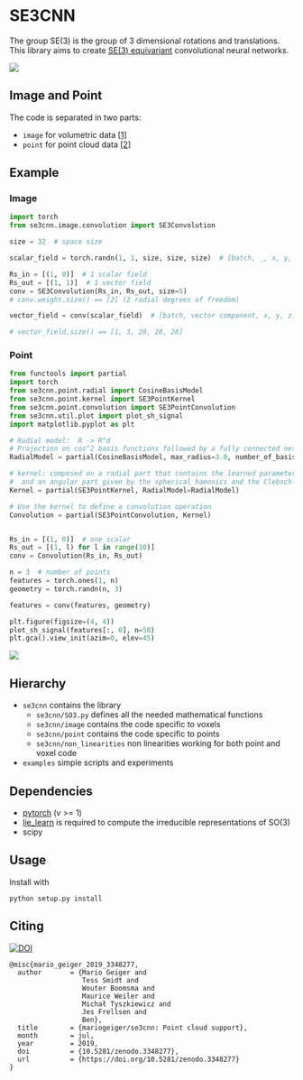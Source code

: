 # SE3CNN
The group SE(3) is the group of 3 dimensional rotations and translations.
This library aims to create [SE(3) equivariant](https://youtu.be/ENLJACPHSEA) convolutional neural networks.

![](https://github.com/antigol/se3net/raw/master/examples/plots/kernels.png)

## Image and Point
The code is separated in two parts:
- `image` for volumetric data [[1]](https://arxiv.org/abs/1807.02547) 
- `point` for point cloud data [[2]](https://arxiv.org/abs/1802.08219)

## Example
### Image
```python
import torch
from se3cnn.image.convolution import SE3Convolution

size = 32  # space size

scalar_field = torch.randn(1, 1, size, size, size)  # [batch, _, x, y, z]

Rs_in = [(1, 0)]  # 1 scalar field
Rs_out = [(1, 1)]  # 1 vector field
conv = SE3Convolution(Rs_in, Rs_out, size=5)
# conv.weight.size() == [2] (2 radial degrees of freedom)

vector_field = conv(scalar_field)  # [batch, vector component, x, y, z]

# vector_field.size() == [1, 3, 28, 28, 28]
```
### Point
```python
from functools import partial
import torch
from se3cnn.point.radial import CosineBasisModel
from se3cnn.point.kernel import SE3PointKernel
from se3cnn.point.convolution import SE3PointConvolution
from se3cnn.util.plot import plot_sh_signal
import matplotlib.pyplot as plt

# Radial model:  R -> R^d
# Projection on cos^2 basis functions followed by a fully connected network
RadialModel = partial(CosineBasisModel, max_radius=3.0, number_of_basis=3, h=100, L=1, act=torch.relu)

# kernel: composed on a radial part that contains the learned parameters 
#  and an angular part given by the spherical hamonics and the Clebsch-Gordan coefficients
Kernel = partial(SE3PointKernel, RadialModel=RadialModel)

# Use the kernel to define a convolution operation
Convolution = partial(SE3PointConvolution, Kernel)


Rs_in = [(1, 0)]  # one scalar
Rs_out = [(1, l) for l in range(10)]
conv = Convolution(Rs_in, Rs_out)

n = 3  # number of points
features = torch.ones(1, n)
geometry = torch.randn(n, 3)

features = conv(features, geometry)

plt.figure(figsize=(4, 4))
plot_sh_signal(features[:, 0], n=50)
plt.gca().view_init(azim=0, elev=45)
```
![](https://user-images.githubusercontent.com/333780/61739910-43e46880-ad42-11e9-97d6-ecbe71affd2e.png)

## Hierarchy

- `se3cnn` contains the library
  - `se3cnn/SO3.py` defines all the needed mathematical functions
  - `se3cnn/image` contains the code specific to voxels
  - `se3cnn/point` contains the code specific to points
  - `se3cnn/non_linearities` non linearities working for both point and voxel code
- `examples` simple scripts and experiments

## Dependencies

- [pytorch](https://pytorch.org) (v >= 1)
- [lie_learn](https://github.com/AMLab-Amsterdam/lie_learn) is required to compute the irreducible representations of SO(3)
- scipy

## Usage

Install with
```
python setup.py install
```

## Citing
[![DOI](https://zenodo.org/badge/116704656.svg)](https://zenodo.org/badge/latestdoi/116704656)

```
@misc{mario_geiger_2019_3348277,
  author       = {Mario Geiger and
                  Tess Smidt and
                  Wouter Boomsma and
                  Maurice Weiler and
                  Michał Tyszkiewicz and
                  Jes Frellsen and
                  Ben},
  title        = {mariogeiger/se3cnn: Point cloud support},
  month        = jul,
  year         = 2019,
  doi          = {10.5281/zenodo.3348277},
  url          = {https://doi.org/10.5281/zenodo.3348277}
}
```
